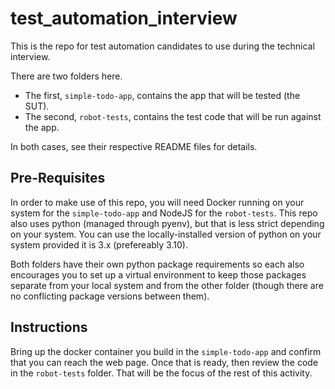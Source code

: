 # test_automation_interview

This is the repo for test automation candidates to use during the technical
interview.

There are two folders here.

- The first, `simple-todo-app`, contains the app that will be tested (the SUT).
- The second, `robot-tests`, contains the test code that will be run against
  the app.

In both cases, see their respective README files for details.

## Pre-Requisites

In order to make use of this repo, you will need Docker running on your system for the `simple-todo-app` and NodeJS for the `robot-tests`. This repo also uses python (managed through pyenv), but that is less strict depending on your system. You can use the locally-installed version of python on your system provided it is 3.x (prefereably 3.10).

Both folders have their own python package requirements so each also encourages you to set up a virtual environment to keep those packages separate from your local system and from the other folder (though there are no conflicting package versions between them).

## Instructions

Bring up the docker container you build in the `simple-todo-app` and confirm that you can reach the web page. Once that is ready, then review the code in the `robot-tests` folder. That will be the focus of the rest of this activity.
